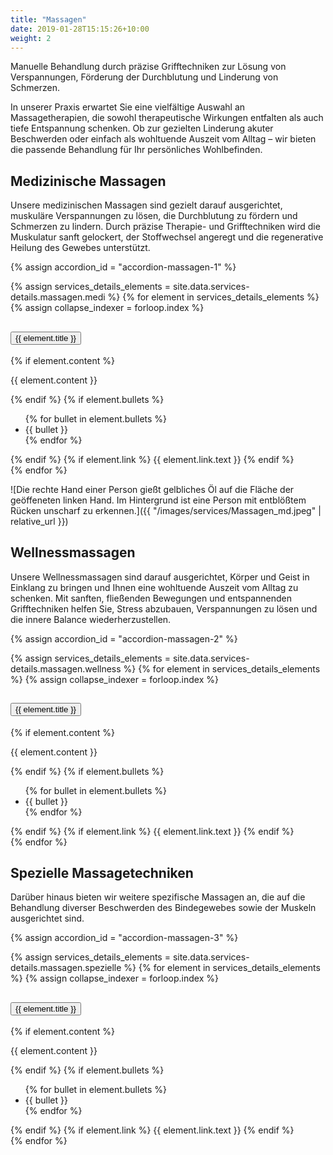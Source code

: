 ```yaml
---
title: "Massagen"
date: 2019-01-28T15:15:26+10:00
weight: 2
---
```


Manuelle Behandlung durch präzise Grifftechniken zur Lösung von Verspannungen, Förderung der Durchblutung und Linderung von Schmerzen.

In unserer Praxis erwartet Sie eine vielfältige Auswahl an Massagetherapien, die sowohl therapeutische Wirkungen entfalten als auch tiefe Entspannung schenken.
Ob zur gezielten Linderung akuter Beschwerden oder einfach als wohltuende Auszeit vom Alltag – wir bieten die passende Behandlung für Ihr persönliches Wohlbefinden.

## Medizinische Massagen
Unsere medizinischen Massagen sind gezielt darauf ausgerichtet, muskuläre Verspannungen zu lösen, die Durchblutung zu fördern und Schmerzen zu lindern.
Durch präzise Therapie- und Grifftechniken wird die Muskulatur sanft gelockert, der Stoffwechsel angeregt und die regenerative Heilung des Gewebes unterstützt.

{% assign accordion_id = "accordion-massagen-1" %}
<div id="{{ accordion_id }}" class="accordion">
  {% assign services_details_elements = site.data.services-details.massagen.medi %}
  {% for element in services_details_elements %}
    {% assign collapse_indexer = forloop.index %}
    <div class="accordion-item">
      <h2 class="accordion-header">
        <button class="accordion-button collapsed" type="button" data-bs-toggle="collapse" data-bs-target="#collapse-{{ accordion_id }}-{{ collapse_indexer }}">
          {{ element.title }}
        </button>
      </h2>
      <div id="collapse-{{ accordion_id }}-{{ collapse_indexer }}" class="accordion-collapse collapse" data-bs-parent="#{{ accordion_id }}">
        <div class="accordion-body">
          {% if element.content %}
            <p>{{ element.content }}</p>
          {% endif %}
          {% if element.bullets %}
            <ul>
              {% for bullet in element.bullets %}
                <li>{{ bullet }}</li>
              {% endfor %}
            </ul>
          {% endif %}
          {% if element.link %}
            <a
              {% if element.link.external %}href="{{element.link.url}}"
              {% else %}href="{% link {{element.link.url}} %}"
              {% endif %}
              {% if element.link.external or element.link.file %}target="_blank" rel="noopener noreferrer"
              {% endif %}
              >
              {{ element.link.text }}
            </a>
          {% endif %}
        </div>
      </div>
    </div>
  {% endfor %}
</div>


![Die rechte Hand einer Person gießt gelbliches Öl auf die Fläche der geöffeneten linken Hand. Im Hintergrund ist eine Person mit entblößtem Rücken unscharf zu erkennen.]({{ "/images/services/Massagen_md.jpeg" | relative_url }})

## Wellnessmassagen
Unsere Wellnessmassagen sind darauf ausgerichtet, Körper und Geist in Einklang zu bringen und Ihnen eine wohltuende Auszeit vom Alltag zu schenken. Mit sanften, fließenden Bewegungen und entspannenden Grifftechniken helfen Sie, Stress abzubauen, Verspannungen zu lösen und die innere Balance wiederherzustellen.

{% assign accordion_id = "accordion-massagen-2" %}
<div id="{{ accordion_id }}" class="accordion">
  {% assign services_details_elements = site.data.services-details.massagen.wellness %}
  {% for element in services_details_elements %}
    {% assign collapse_indexer = forloop.index %}
    <div class="accordion-item">
      <h2 class="accordion-header">
        <button class="accordion-button collapsed" type="button" data-bs-toggle="collapse" data-bs-target="#collapse-{{ accordion_id }}-{{ collapse_indexer }}">
          {{ element.title }}
        </button>
      </h2>
      <div id="collapse-{{ accordion_id }}-{{ collapse_indexer }}" class="accordion-collapse collapse" data-bs-parent="#{{ accordion_id }}">
        <div class="accordion-body">
          {% if element.content %}
            <p>{{ element.content }}</p>
          {% endif %}
          {% if element.bullets %}
            <ul>
              {% for bullet in element.bullets %}
                <li>{{ bullet }}</li>
              {% endfor %}
            </ul>
          {% endif %}
          {% if element.link %}
            <a
              {% if element.link.external %}href="{{element.link.url}}"
              {% else %}href="{% link {{element.link.url}} %}"
              {% endif %}
              {% if element.link.external or element.link.file %}target="_blank" rel="noopener noreferrer"
              {% endif %}
              >
              {{ element.link.text }}
            </a>
          {% endif %}
        </div>
      </div>
    </div>
  {% endfor %}
</div>


## Spezielle Massagetechniken
Darüber hinaus bieten wir weitere spezifische Massagen an, die auf die Behandlung diverser Beschwerden des Bindegewebes sowie der Muskeln ausgerichtet sind.

{% assign accordion_id = "accordion-massagen-3" %}
<div id="{{ accordion_id }}" class="accordion">
  {% assign services_details_elements = site.data.services-details.massagen.spezielle %}
  {% for element in services_details_elements %}
    {% assign collapse_indexer = forloop.index %}
    <div class="accordion-item">
      <h2 class="accordion-header">
        <button class="accordion-button collapsed" type="button" data-bs-toggle="collapse" data-bs-target="#collapse-{{ accordion_id }}-{{ collapse_indexer }}">
          {{ element.title }}
        </button>
      </h2>
      <div id="collapse-{{ accordion_id }}-{{ collapse_indexer }}" class="accordion-collapse collapse" data-bs-parent="#{{ accordion_id }}">
        <div class="accordion-body">
          {% if element.content %}
            <p>{{ element.content }}</p>
          {% endif %}
          {% if element.bullets %}
            <ul>
              {% for bullet in element.bullets %}
                <li>{{ bullet }}</li>
              {% endfor %}
            </ul>
          {% endif %}
          {% if element.link %}
            <a
              {% if element.link.external %}href="{{element.link.url}}"
              {% else %}href="{% link {{element.link.url}} %}"
              {% endif %}
              {% if element.link.external or element.link.file %}target="_blank" rel="noopener noreferrer"
              {% endif %}
              >
              {{ element.link.text }}
            </a>
          {% endif %}
        </div>
      </div>
    </div>
  {% endfor %}
</div>
